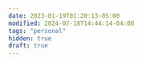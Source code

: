 ```yaml
---
date: 2023-01-19T01:20:13-05:00
modified: 2024-07-18T14:44:14-04:00
tags: "personal"
hidden: true
draft: true
---
```

